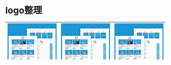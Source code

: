# logo整理
![LOGO-01](/img/00f27959a01fdea801211d25f1296e.jpg) | ![LOGO-01](/img/00f27959a01fdea801211d25f1296e.jpg) | ![LOGO-01](/img/00f27959a01fdea801211d25f1296e.jpg)
------------ | ------------- | ------------- |
